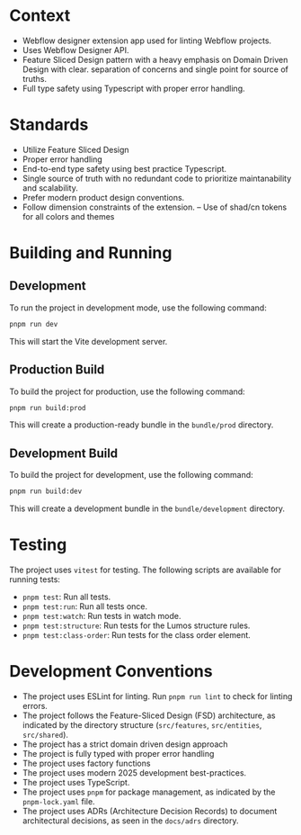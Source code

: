 # Context

- Webflow designer extension app used for linting Webflow projects.
- Uses Webflow Designer API.
- Feature Sliced Design pattern with a heavy emphasis on Domain Driven Design with clear. separation of concerns and single point for source of truths.
- Full type safety using Typescript with proper error handling.

# Standards

- Utilize Feature Sliced Design
- Proper error handling
- End-to-end type safety using best practice Typescript.
- Single source of truth with no redundant code to prioritize maintanability and scalability.
- Prefer modern product design conventions.
- Follow dimension constraints of the extension.
  – Use of shad/cn tokens for all colors and themes

# Building and Running

## Development

To run the project in development mode, use the following command:

```bash
pnpm run dev
```

This will start the Vite development server.

## Production Build

To build the project for production, use the following command:

```bash
pnpm run build:prod
```

This will create a production-ready bundle in the `bundle/prod` directory.

## Development Build

To build the project for development, use the following command:

```bash
pnpm run build:dev
```

This will create a development bundle in the `bundle/development` directory.

# Testing

The project uses `vitest` for testing. The following scripts are available for running tests:

- `pnpm test`: Run all tests.
- `pnpm test:run`: Run all tests once.
- `pnpm test:watch`: Run tests in watch mode.
- `pnpm test:structure`: Run tests for the Lumos structure rules.
- `pnpm test:class-order`: Run tests for the class order element.

# Development Conventions

- The project uses ESLint for linting. Run `pnpm run lint` to check for linting errors.
- The project follows the Feature-Sliced Design (FSD) architecture, as indicated by the directory structure (`src/features`, `src/entities`, `src/shared`).
- The project has a strict domain driven design approach
- The project is fully typed with proper error handling
- The project uses factory functions
- The project uses modern 2025 development best-practices.
- The project uses TypeScript.
- The project uses `pnpm` for package management, as indicated by the `pnpm-lock.yaml` file.
- The project uses ADRs (Architecture Decision Records) to document architectural decisions, as seen in the `docs/adrs` directory.
